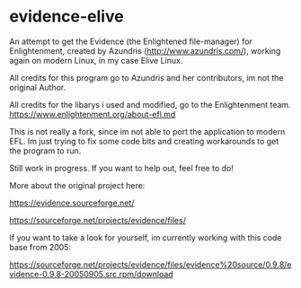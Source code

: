 # evidence-elive
An attempt to get the Evidence (the Enlightened file-manager) for Enlightenment, created by Azundris (http://www.azundris.com/), working again on modern Linux, in my case Elive Linux.

All credits for this program go to Azundris and her contributors, im not the original Author.

All credits for the libarys i used and modified, go to the Enlightenment team. https://www.enlightenment.org/about-efl.md

This is not really a fork, since im not able to port the application to modern EFL.
Im just trying to fix some code bits and creating workarounds to get the program to run.

Still work in progress. If you want to help out, feel free to do!

More about the original project here:

https://evidence.sourceforge.net/

https://sourceforge.net/projects/evidence/files/

If you want to take a look for yourself, im currently working with this code base from 2005: 

https://sourceforge.net/projects/evidence/files/evidence%20source/0.9.8/evidence-0.9.8-20050905.src.rpm/download
